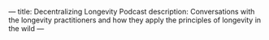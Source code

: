 —
title: Decentralizing Longevity Podcast
description: Conversations with the longevity practitioners and how they apply the principles of longevity in the wild
—

